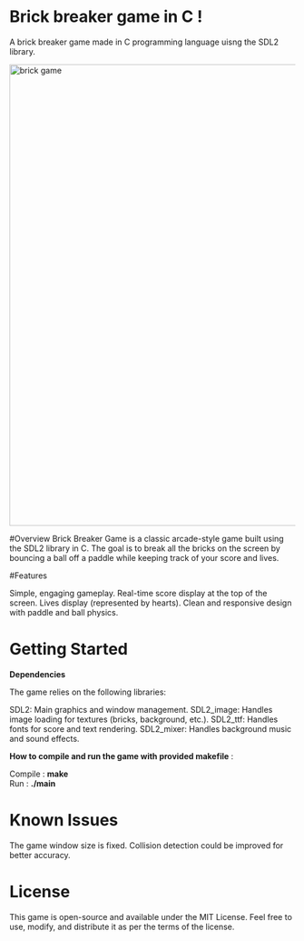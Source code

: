 # Brick breaker game in C !
A brick breaker game made in C programming language uisng the SDL2 library.

<img width="812" alt="brick game" src="https://github.com/user-attachments/assets/b25879fc-cf5b-481b-b98e-9b11da126a9f" />


#Overview
Brick Breaker Game is a classic arcade-style game built using the SDL2 library in C. The goal is to break all the bricks on the screen by bouncing a ball off a paddle while keeping track of your score and lives.

#Features

Simple, engaging gameplay.
Real-time score display at the top of the screen.
Lives display (represented by hearts).
Clean and responsive design with paddle and ball physics.


# Getting Started 

**Dependencies**

The game relies on the following libraries:

SDL2: Main graphics and window management.
SDL2_image: Handles image loading for textures (bricks, background, etc.).
SDL2_ttf: Handles fonts for score and text rendering.
SDL2_mixer: Handles background music and sound effects.


**How to compile and run the game with provided makefile** : 

Compile : __make__ <br>
Run  : __./main__ <br>


# Known Issues

The game window size is fixed.
Collision detection could be improved for better accuracy.

# License

This game is open-source and available under the MIT License. Feel free to use, modify, and distribute it as per the terms of the license.

